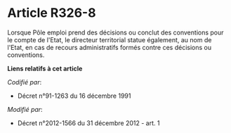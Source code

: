 # Article R326-8

Lorsque  Pôle emploi prend des décisions ou conclut des conventions pour le  compte de l'Etat, le directeur territorial
statue également, au nom de  l'Etat, en cas de recours administratifs formés contre ces décisions ou  conventions.

**Liens relatifs à cet article**

_Codifié par_:

  - Décret n°91-1263 du 16 décembre 1991

_Modifié par_:

  - Décret n°2012-1566 du 31 décembre 2012 - art. 1

